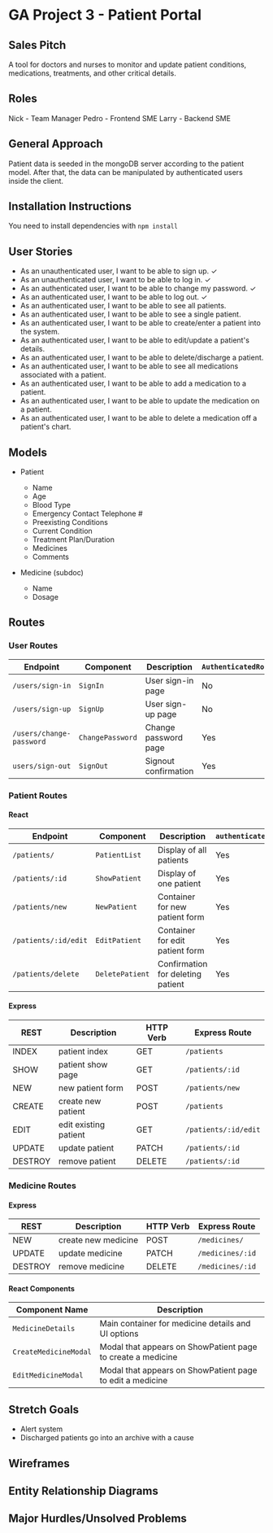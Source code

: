 # GA Project 3 - Patient Portal

## Sales Pitch
A tool for doctors and nurses to monitor and update patient conditions, medications, treatments, and other critical details.

## Roles
Nick - Team Manager
Pedro - Frontend SME
Larry - Backend SME

## General Approach
Patient data is seeded in the mongoDB server according to the patient model. After that, the data can be manipulated by authenticated users inside the client.

## Installation Instructions
You need to install dependencies with `npm install`

## User Stories
- As an unauthenticated user, I want to be able to sign up. ✓
- As an unauthenticated user, I want to be able to log in. ✓
- As an authenticated user, I want to be able to change my password. ✓
- As an authenticated user, I want to be able to log out. ✓
- As an authenticated user, I want to be able to see all patients.
- As an authenticated user, I want to be able to see a single patient.
- As an authenticated user, I want to be able to create/enter a patient into the system.
- As an authenticated user, I want to be able to edit/update a patient's details.
- As an authenticated user, I want to be able to delete/discharge a patient.
- As an authenticated user, I want to be able to see all medications associated with a patient.
- As an authenticated user, I want to be able to add a medication to a patient.
- As an authenticated user, I want to be able to update the medication on a patient.
- As an authenticated user, I want to be able to delete a medication off a patient's chart.

## Models
- Patient
    - Name
    - Age
    - Blood Type
    - Emergency Contact Telephone #
    - Preexisting Conditions
    - Current Condition
    - Treatment Plan/Duration
    - Medicines
    - Comments

- Medicine (subdoc)
    - Name
    - Dosage

## Routes
### User Routes
| Endpoint                 | Component        | Description          | `AuthenticatedRoute?` |
|--------------------------|------------------|----------------------|-----------------------|
| `/users/sign-in`         | `SignIn`         | User sign-in page    | No                    |
| `/users/sign-up`         | `SignUp`         | User sign-up page    | No                    |
| `/users/change-password` | `ChangePassword` | Change password page | Yes                   |
| `users/sign-out`         | `SignOut`        | Signout confirmation | Yes                   |

### Patient Routes
#### React
| Endpoint             | Component       | Description                       | `authenticatedRoute?` |
|----------------------|-----------------|-----------------------------------|-----------------------|
| `/patients/`         | `PatientList`   | Display of all patients           | Yes                   |
| `/patients/:id`      | `ShowPatient`   | Display of one patient            | Yes                   |
| `/patients/new`      | `NewPatient`    | Container for new patient form    | Yes                   |
| `/patients/:id/edit` | `EditPatient`   | Container for edit patient form   | Yes                   |
| `/patients/delete`   | `DeletePatient` | Confirmation for deleting patient | Yes                   |

#### Express
| REST    | Description           | HTTP Verb | Express Route        |
|---------|-----------------------|-----------|----------------------|
| INDEX   | patient index         | GET       | `/patients`          |
| SHOW    | patient show page     | GET       | `/patients/:id`      |
| NEW     | new patient form      | POST      | `/patients/new`      |
| CREATE  | create new patient    | POST      | `/patients`          |
| EDIT    | edit existing patient | GET       | `/patients/:id/edit` |
| UPDATE  | update patient        | PATCH     | `/patients/:id`      |
| DESTROY | remove patient        | DELETE    | `/patients/:id`      |

### Medicine Routes
#### Express
| REST    | Description           | HTTP Verb | Express Route        |
|---------|-----------------------|-----------|----------------------|
| NEW     | create new medicine   | POST      | `/medicines/`        |
| UPDATE  | update medicine       | PATCH     | `/medicines/:id`     |
| DESTROY | remove medicine       | DELETE    | `/medicines/:id`     |

#### React Components
| Component Name        | Description                                                 |
|-----------------------|-------------------------------------------------------------|
| `MedicineDetails`     | Main container for medicine details and UI options          |
| `CreateMedicineModal` | Modal that appears on ShowPatient page to create a medicine |
| `EditMedicineModal`   | Modal that appears on ShowPatient page to edit a medicine   |

## Stretch Goals
- Alert system
- Discharged patients go into an archive with a cause

## Wireframes

## Entity Relationship Diagrams

## Major Hurdles/Unsolved Problems